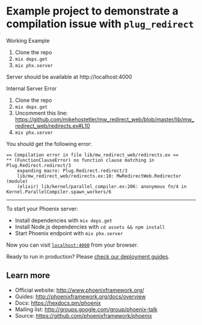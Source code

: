 # Example project to demonstrate a compilation issue with `plug_redirect`

Working Example

1) Clone the repo
2) `mix deps.get`
3) `mix phx.server`

Server should be available at http://localhost:4000

Internal Server Error

1) Clone the repo
2) `mix deps.get`
3) Uncomment this line: https://github.com/mikehostetler/mw_redirect_web/blob/master/lib/mw_redirect_web/redirects.ex#L10
4) `mix phx.server`

You should get the following error:

```
== Compilation error in file lib/mw_redirect_web/redirects.ex ==
** (FunctionClauseError) no function clause matching in Plug.Redirect.redirect/3
    expanding macro: Plug.Redirect.redirect/3
    lib/mw_redirect_web/redirects.ex:10: MwRedirectWeb.Redirector (module)
    (elixir) lib/kernel/parallel_compiler.ex:206: anonymous fn/4 in Kernel.ParallelCompiler.spawn_workers/6
```





---

To start your Phoenix server:

  * Install dependencies with `mix deps.get`
  * Install Node.js dependencies with `cd assets && npm install`
  * Start Phoenix endpoint with `mix phx.server`

Now you can visit [`localhost:4000`](http://localhost:4000) from your browser.

Ready to run in production? Please [check our deployment guides](http://www.phoenixframework.org/docs/deployment).

## Learn more

  * Official website: http://www.phoenixframework.org/
  * Guides: http://phoenixframework.org/docs/overview
  * Docs: https://hexdocs.pm/phoenix
  * Mailing list: http://groups.google.com/group/phoenix-talk
  * Source: https://github.com/phoenixframework/phoenix

